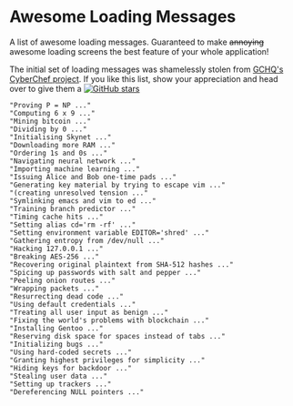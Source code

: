 # Awesome Loading Messages
A list of awesome loading messages. Guaranteed to make ~~annoying~~ awesome loading screens the best feature of your whole application!

The initial set of loading messages was shamelessly stolen from [GCHQ's CyberChef project](https://github.com/gchq/CyberChef). If you like this list, show your appreciation and head over to give them a [![GitHub stars](https://img.shields.io/github/stars/gchq/CyberChef.svg?style=social&label=Star&maxAge=2592000)](https://GitHub.com/gchq/CyberChef/stargazers/)

```
"Proving P = NP ..."
"Computing 6 x 9 ..."
"Mining bitcoin ..."
"Dividing by 0 ..."
"Initialising Skynet ..."
"Downloading more RAM ..."
"Ordering 1s and 0s ..."
"Navigating neural network ..."
"Importing machine learning ..."
"Issuing Alice and Bob one-time pads ..."
"Generating key material by trying to escape vim ..."
"(creating unresolved tension ..."
"Symlinking emacs and vim to ed ..."
"Training branch predictor ..."
"Timing cache hits ..."
"Setting alias cd='rm -rf' ..."
"Setting environment variable EDITOR='shred' ..."
"Gathering entropy from /dev/null ..."
"Hacking 127.0.0.1 ..."
"Breaking AES-256 ..."
"Recovering original plaintext from SHA-512 hashes ..."
"Spicing up passwords with salt and pepper ..."
"Peeling onion routes ..."
"Wrapping packets ..."
"Resurrecting dead code ..."
"Using default credentials ..."
"Treating all user input as benign ..."
"Fixing the world's problems with blockchain ..."
"Installing Gentoo ..."
"Reserving disk space for spaces instead of tabs ..."
"Initializing bugs ..."
"Using hard-coded secrets ..."
"Granting highest privileges for simplicity ..."
"Hiding keys for backdoor ..."
"Stealing user data ..."
"Setting up trackers ..."
"Dereferencing NULL pointers ..."
```
